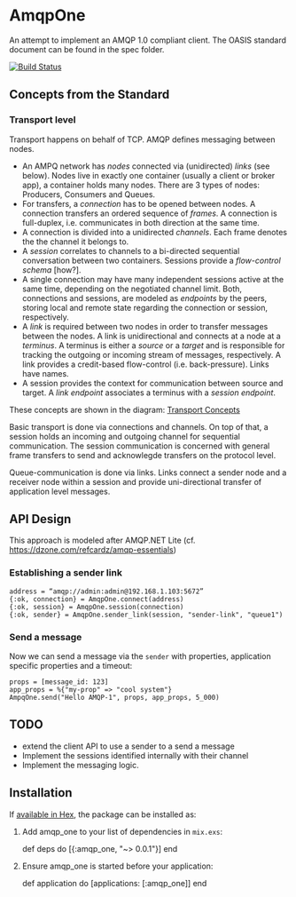 # AmqpOne

An attempt to implement an AMQP 1.0 compliant client. The OASIS standard document
can be found in the spec folder.

[![Build Status](https://travis-ci.org/alfert/amqp_one.svg?branch=master)](https://travis-ci.org/alfert/amqp_one)

## Concepts from the Standard

### Transport level

Transport happens on behalf of TCP. AMQP defines messaging between nodes.

* An AMPQ network has *nodes* connected via (unidirected) *links* (see below). Nodes live in
  exactly one container (usually a client or broker app), a container holds
  many nodes. There are 3 types of nodes: Producers, Consumers and Queues.
* For transfers, a *connection* has to be opened between nodes. A connection
  transfers an ordered sequence of *frames*. A connection is full-duplex, i.e.
  communicates in both direction at the same time.
* A connection is divided into a unidirected *channels*. Each frame denotes the
  the channel it belongs to.
* A *session* correlates to channels to a bi-directed sequential conversation
  between two containers. Sessions provide a *flow-control schema* [how?].
* A single connection may have many independent sessions active at the same
  time, depending on the negotiated channel limit. Both, connections and
  sessions, are modeled as *endpoints* by the peers, storing local and remote
  state regarding the connection or session, respectively.
* A *link* is required between two nodes in order to transfer messages between the
  nodes. A link is unidirectional and connects at a node at a *terminus*. A terminus
  is either a *source* or a *target* and is responsible for tracking the outgoing
  or incoming stream of messages, respectively. A link provides a credit-based
  flow-control (i.e. back-pressure). Links have names.
* A session provides the context for communication between source and target. A
  *link endpoint* associates a terminus with a *session endpoint*.

These concepts are shown in the diagram: [Transport Concepts](transport.png)

Basic transport is done via connections and channels. On top of that, a session
holds an incoming and outgoing channel for sequential communication. The session
communication is concerned with general frame transfers to send and acknowlegde
transfers on the protocol level.

Queue-communication is done via links. Links connect a sender node and a
receiver node within a session and provide uni-directional transfer of
application level messages.



## API Design

This approach is modeled after AMQP.NET Lite (cf. https://dzone.com/refcardz/amqp-essentials)

### Establishing a sender link

    address = “amqp://admin:admin@192.168.1.103:5672”
    {:ok, connection} = AmqpOne.connect(address)
    {:ok, session} = AmqpOne.session(connection)
    {:ok, sender} = AmqpOne.sender_link(session, "sender-link", "queue1")

### Send a message
Now we can send a message via the `sender` with properties, application
specific properties and a timeout:

    props = [message_id: 123]
    app_props = %{"my-prop" => "cool system"}
    AmpqOne.send("Hello AMQP-1", props, app_props, 5_000)

## TODO

* extend the client API to use a sender to a send a message
* Implement the sessions identified internally with their channel
* Implement the messaging logic.


## Installation

If [available in Hex](https://hex.pm/docs/publish), the package can be installed as:

  1. Add amqp_one to your list of dependencies in `mix.exs`:

        def deps do
          [{:amqp_one, "~> 0.0.1"}]
        end

  2. Ensure amqp_one is started before your application:

        def application do
          [applications: [:amqp_one]]
        end
